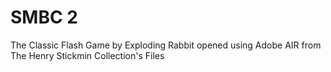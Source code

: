 # SMBC 2
 
The Classic Flash Game by Exploding Rabbit opened using Adobe AIR from The Henry Stickmin Collection's Files
